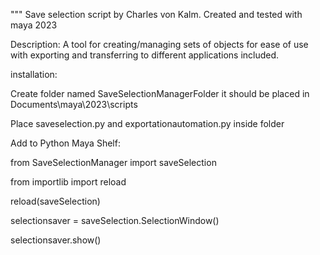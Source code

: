 """
Save selection script by Charles von Kalm.
Created and tested with maya 2023

Description:
A tool for creating/managing sets of objects for ease of use with exporting and transferring to different applications included.

installation:

Create folder named SaveSelectionManagerFolder it should be placed in Documents\maya\2023\scripts

Place saveselection.py and exportationautomation.py inside folder


Add to Python Maya Shelf:

from SaveSelectionManager import saveSelection

from importlib import reload

reload(saveSelection)

selectionsaver = saveSelection.SelectionWindow()

selectionsaver.show()

